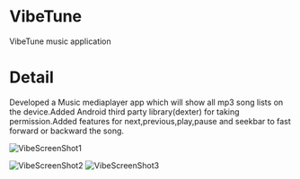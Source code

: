 # VibeTune
VibeTune music application 
# Detail
Developed a Music mediaplayer app which will show all mp3 song lists on the
device.Added Android third party library(dexter) for taking permission.Added
features for next,previous,play,pause and seekbar to fast forward or backward
the song.

![VibeScreenShot1](https://user-images.githubusercontent.com/86295742/235925060-2fda3b37-1360-4dcf-afa5-4119aed79f0c.jpeg)

![VibeScreenShot2](https://user-images.githubusercontent.com/86295742/235925223-a2735800-59c9-4e81-9340-efb60ebb6739.jpeg)
![VibeScreenShot3](https://user-images.githubusercontent.com/86295742/235925308-3cb7b420-10db-437a-92a6-10c14688d447.jpeg)
